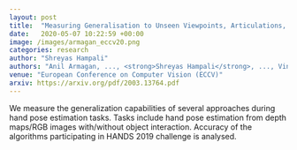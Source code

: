 ```yaml
---
layout: post
title:  "Measuring Generalisation to Unseen Viewpoints, Articulations, Shapes and Objects for 3D Hand Pose Estimation under Hand-Object Interaction"
date:   2020-05-07 10:22:59 +00:00
image: /images/armagan_eccv20.png
categories: research
author: "Shreyas Hampali"
authors: "Anil Armagan, ..., <strong>Shreyas Hampali</strong>, ..., Vincent Lepetit"
venue: "European Conference on Computer Vision (ECCV)"
arxiv: https://arxiv.org/pdf/2003.13764.pdf
---
```

We measure the generalization capabilities of several approaches during hand pose estimation tasks. Tasks include hand pose estimation from depth maps/RGB images with/without object interaction. Accuracy of the algorithms participating in HANDS 2019 challenge is analysed.
